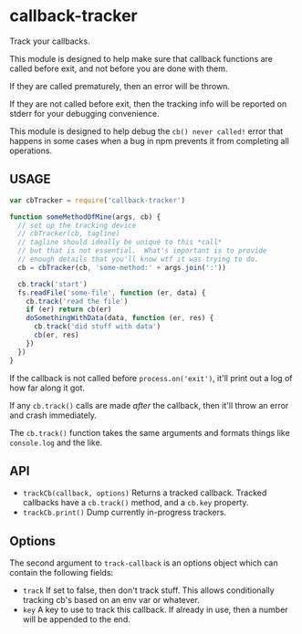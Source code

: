 # callback-tracker

Track your callbacks.

This module is designed to help make sure that callback functions are
called before exit, and not before you are done with them.

If they are called prematurely, then an error will be thrown.

If they are not called before exit, then the tracking info will be
reported on stderr for your debugging convenience.

This module is designed to help debug the `cb() never called!` error
that happens in some cases when a bug in npm prevents it from
completing all operations.

## USAGE

```javascript
var cbTracker = require('callback-tracker')

function someMethodOfMine(args, cb) {
  // set up the tracking device
  // cbTracker(cb, tagline)
  // tagline should ideally be unique to this *call*
  // but that is not essential.  What's important is to provide
  // enough details that you'll know wtf it was trying to do.
  cb = cbTracker(cb, 'some-method:' + args.join(':'))

  cb.track('start')
  fs.readFile('some-file', function (er, data) {
    cb.track('read the file')
    if (er) return cb(er)
    doSomethingWithData(data, function (er, res) {
      cb.track('did stuff with data')
      cb(er, res)
    })
  })
}
```

If the callback is not called before `process.on('exit')`, it'll print
out a log of how far along it got.

If any `cb.track()` calls are made *after* the callback, then it'll
throw an error and crash immediately.

The `cb.track()` function takes the same arguments and formats things
like `console.log` and the like.

## API

* `trackCb(callback, options)`  Returns a tracked callback.  Tracked
  callbacks have a `cb.track()` method, and a `cb.key` property.
* `trackCb.print()` Dump currently in-progress trackers.

## Options

The second argument to `track-callback` is an options object which can
contain the following fields:

* `track` If set to false, then don't track stuff.  This allows
  conditionally tracking cb's based on an env var or whatever.
* `key` A key to use to track this callback.  If already in use, then
  a number will be appended to the end.


